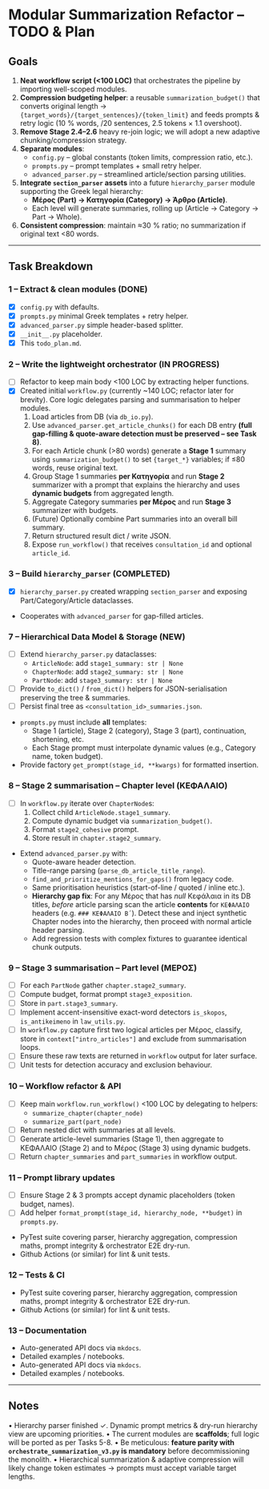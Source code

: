# Modular Summarization Refactor – TODO & Plan

## Goals
1. **Neat workflow script (<100 LOC)** that orchestrates the pipeline by importing well-scoped modules.
2. **Compression budgeting helper**: a reusable `summarization_budget()` that converts original length → `{target_words}/{target_sentences}/{token_limit}` and feeds prompts & retry logic (10 % words, /20 sentences, 2.5 tokens × 1.1 overshoot).
3. **Remove Stage 2.4–2.6** heavy re-join logic; we will adopt a new adaptive chunking/compression strategy.
4. **Separate modules**:
   - `config.py` – global constants (token limits, compression ratio, etc.).
   - `prompts.py` – prompt templates + small retry helper.
   - `advanced_parser.py` – streamlined article/section parsing utilities.
5. **Integrate `section_parser` assets** into a future `hierarchy_parser` module supporting the Greek legal hierarchy:
   - **Μέρος (Part) → Κατηγορία (Category) → Άρθρο (Article)**.
   - Each level will generate summaries, rolling up (Article → Category → Part → Whole).
6. **Consistent compression**: maintain ≈30 % ratio; no summarization if original text <80 words.

---

## Task Breakdown

### 1 – Extract & clean modules (DONE)
- [x] `config.py` with defaults.
- [x] `prompts.py` minimal Greek templates + retry helper.
- [x] `advanced_parser.py` simple header-based splitter.
- [x] `__init__.py` placeholder.
- [x] This `todo_plan.md`.

### 2 – Write the lightweight orchestrator (IN PROGRESS)
- [ ] Refactor to keep main body <100 LOC by extracting helper functions.
- [x] Created initial `workflow.py` (currently ~140 LOC; refactor later for brevity). Core logic delegates parsing and summarisation to helper modules.
  1. Load articles from DB (via `db_io.py`).
  2. Use `advanced_parser.get_article_chunks()` for each DB entry **(full gap-filling & quote-aware detection must be preserved – see Task 8)**.
  3. For each Article chunk (>80 words) generate a **Stage 1** summary using `summarization_budget()` to set `{target_*}` variables; if ≤80 words, reuse original text.
  4. Group Stage 1 summaries **per Κατηγορία** and run **Stage 2** summarizer with a prompt that explains the hierarchy and uses **dynamic budgets** from aggregated length.
  5. Aggregate Category summaries **per Μέρος** and run **Stage 3** summarizer with budgets.
  6. (Future) Optionally combine Part summaries into an overall bill summary.
  7. Return structured result dict / write JSON.
  8. Expose `run_workflow()` that receives `consultation_id` and optional `article_id`.

### 3 – Build `hierarchy_parser` (COMPLETED)
- [x] `hierarchy_parser.py` created wrapping `section_parser` and exposing Part/Category/Article dataclasses.
- Cooperates with `advanced_parser` for gap-filled articles.

### 7 – Hierarchical Data Model & Storage (NEW)
- [ ] Extend `hierarchy_parser.py` dataclasses:
  * `ArticleNode`: add `stage1_summary: str | None`
  * `ChapterNode`: add `stage2_summary: str | None`
  * `PartNode`: add `stage3_summary: str | None`
- [ ] Provide `to_dict()` / `from_dict()` helpers for JSON-serialisation preserving the tree & summaries.
- [ ] Persist final tree as `<consultation_id>_summaries.json`.
- `prompts.py` must include **all** templates:
  * Stage 1 (article), Stage 2 (category), Stage 3 (part), continuation, shortening, etc.
  * Each Stage prompt must interpolate dynamic values (e.g., Category name, token budget).
- Provide factory `get_prompt(stage_id, **kwargs)` for formatted insertion.

### 8 – Stage 2 summarisation – Chapter level (ΚΕΦΑΛΑΙΟ)
- [ ] In `workflow.py` iterate over `ChapterNode`s:
  1. Collect child `ArticleNode.stage1_summary`.
  2. Compute dynamic budget via `summarization_budget()`.
  3. Format `stage2_cohesive` prompt.
  4. Store result in `chapter.stage2_summary`.
- Extend `advanced_parser.py` with:
  - Quote-aware header detection.
  - Title-range parsing (`parse_db_article_title_range`).
  - `find_and_prioritize_mentions_for_gaps()` from legacy code.
  - Same prioritisation heuristics (start-of-line / quoted / inline etc.).
  - **Hierarchy gap fix**: For any Μέρος that has *null* Κεφάλαια in its DB titles, *before* article parsing scan the article **contents** for `ΚΕΦΑΛΑΙΟ` headers (e.g. `### ΚΕΦΑΛΑΙΟ Β΄`).  Detect these and inject synthetic Chapter nodes into the hierarchy, then proceed with normal article header parsing.
  - Add regression tests with complex fixtures to guarantee identical chunk outputs.

### 9 – Stage 3 summarisation – Part level (ΜΕΡΟΣ)
- [ ] For each `PartNode` gather `chapter.stage2_summary`.
- [ ] Compute budget, format prompt `stage3_exposition`.
- [ ] Store in `part.stage3_summary`.
- [ ] Implement accent-insensitive exact-word detectors `is_skopos`, `is_antikeimeno` in `law_utils.py`.
- [ ] In `workflow.py` capture first two logical articles per Μέρος, classify, store in `context["intro_articles"]` and exclude from summarisation loops.
- [ ] Ensure these raw texts are returned in `workflow` output for later surface.
- [ ] Unit tests for detection accuracy and exclusion behaviour.

### 10 – Workflow refactor & API
- [ ] Keep main `workflow.run_workflow()` <100 LOC by delegating to helpers:
  * `summarize_chapter(chapter_node)`
  * `summarize_part(part_node)`
- [ ] Return nested dict with summaries at all levels.
- [ ] Generate article-level summaries (Stage 1), then aggregate to ΚΕΦΑΛΑΙΟ (Stage 2) and to Μέρος (Stage 3) using dynamic budgets.
- [ ] Return `chapter_summaries` and `part_summaries` in workflow output.

### 11 – Prompt library updates
- [ ] Ensure Stage 2 & 3 prompts accept dynamic placeholders (token budget, names).
- [ ] Add helper `format_prompt(stage_id, hierarchy_node, **budget)` in `prompts.py`.
- PyTest suite covering parser, hierarchy aggregation, compression maths, prompt integrity & orchestrator E2E dry-run.
- Github Actions (or similar) for lint & unit tests.

### 12 – Tests & CI
- PyTest suite covering parser, hierarchy aggregation, compression maths, prompt integrity & orchestrator E2E dry-run.
- Github Actions (or similar) for lint & unit tests.

### 13 – Documentation
- Auto-generated API docs via `mkdocs`.
- Detailed examples / notebooks.
- Auto-generated API docs via `mkdocs`.
- Detailed examples / notebooks.

---

## Notes
• Hierarchy parser finished ✓. Dynamic prompt metrics & dry-run hierarchy view are upcoming priorities.
• The current modules are **scaffolds**; full logic will be ported as per Tasks 5-8.
• Be meticulous: **feature parity with `orchestrate_summarization_v3.py` is mandatory** before decommissioning the monolith.
• Hierarchical summarization & adaptive compression will likely change token estimates → prompts must accept variable target lengths.
